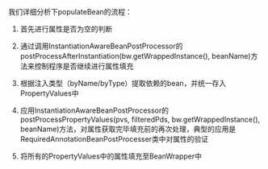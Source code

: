 我们详细分析下populateBean的流程：

1. 首先进行属性是否为空的判断

2. 通过调用InstantiationAwareBeanPostProcessor的postProcessAfterInstantiation(bw.getWrappedInstance(), beanName)方法来控制程序是否继续进行属性填充

3. 根据注入类型（byName/byType）提取依赖的bean，并统一存入PropertyValues中

4. 应用InstantiationAwareBeanPostProcessor的postProcessPropertyValues(pvs, filteredPds, bw.getWrappedInstance(), beanName)方法，对属性获取完毕填充前的再次处理，典型的应用是RequiredAnnotationBeanPostProcesser类中对属性的验证

5. 将所有的PropertyValues中的属性填充至BeanWrapper中